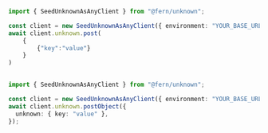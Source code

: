 ```typescript
import { SeedUnknownAsAnyClient } from "@fern/unknown";

const client = new SeedUnknownAsAnyClient({ environment: "YOUR_BASE_URL" });        
await client.unknown.post(
	{
		{"key":"value"}
	}
)
 
```                        


```typescript
import { SeedUnknownAsAnyClient } from "@fern/unknown";

const client = new SeedUnknownAsAnyClient({ environment: "YOUR_BASE_URL" });
await client.unknown.postObject({
  unknown: { key: "value" },
});
 
```                        


